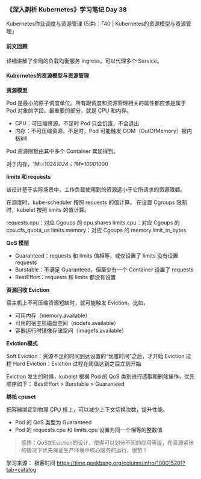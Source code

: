 ### 《深入剖析 Kubernetes》学习笔记 Day 38

Kubernetes作业调度与资源管理 (5讲)：「40 | Kubernetes的资源模型与资源管理」

#### 前文回顾

详细讲解了全局的负载均衡服务 Ingress，可以代理多个 Service。

#### Kubernetes的资源模型与资源管理

**资源模型**

Pod 是最小的原子调度单位。所有跟调度和资源管理相关的属性都应该是属于 Pod 对象的字段。最重要的部分，就是 CPU 和内存。

* CPU：可压缩资源。不足时 Pod 只会饥饿，不会退出
* 内存：不可压缩资源。不足时，Pod 可能触发 OOM（OutOfMemory）被内核kill

Pod 资源限额由其中多个 Container 累加得到。

对于内存，1Mi=1024*1024；1M=1000*1000

**limits 和 requests**

该设计基于实际场景中，工作负载使用到的资源远小于它所请求的资源限额。

在调度时，kube-scheduler 按照 requests 的值计算。
在设置 Cgroups 限制时，kubelet 按照 limits 的值计算。

requests.cpu：对应 Cgoups 的 cpu.shares
limits.cpu：对应 Cgoups 的 cpu.cfs_quota_us
limits.memory：对应 Cgoups 的 memory.limit_in_bytes

**QoS 模型**

* Guaranteed：requests 和 limits 值相等，或仅设置了 limits 没有设置 requests
* Burstable：不满足 Guaranteed，但至少有一个 Container 设置了 requests
* BestEffort：requests 和 limits 都没有设置

**资源回收 Eviction**

宿主机上不可压缩资源短缺时，就可能触发 Eviction。比如，

* 可用内存（memory.available）
* 可用的宿主机磁盘空间（nodefs.available）
* 容器运行时镜像存储空间（imagefs.available）

**Eviction模式**

Soft Eviction：资源不足的时间到达设置的“优雅时间”之后，才开始 Eviction 过程
Hard Eviction：Eviction 过程在阈值达到之后立刻开始

Eviction 发生的时候，kubelet 根据 Pod 的 QoS 类别进行选取和删除操作，优先顺序如下：
BestEffort > Burstable > Guaranteed

**绑核 cpuset**

把容器绑定到物理 CPU 核上，可以减少上下文切换次数，提升性能。

* Pod 的 QoS 类型为 Guaranteed
* Pod 的 requests.cpu 和 limits.cpu 设置为同一个相等的整数值

> 感悟：QoS加Eviction的设计，使得可以划分不同的应用等级，在资源紧张的情况下优先保证生产环境中核心服务的运行，很赞！

学习来源： 极客时间 https://time.geekbang.org/column/intro/100015201?tab=catalog

